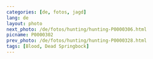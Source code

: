 ```yaml
---
categories: [de, fotos, jagd]
lang: de
layout: photo
next_photo: /de/fotos/hunting/hunting-P0000306.html
picname: P0000302
prev_photo: /de/fotos/hunting/hunting-P0000328.html
tags: [Blood, Dead Springbock]
---
```

